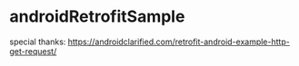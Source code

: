 # androidRetrofitSample
special thanks:
https://androidclarified.com/retrofit-android-example-http-get-request/
